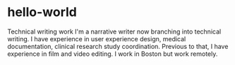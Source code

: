 # hello-world
Technical writing work
I'm a narrative writer now branching into technical writing. I have experience in user experience design, medical documentation, clinical research study coordination. 
Previous to that, I have experience in film and video editing. I work in Boston but work remotely.
